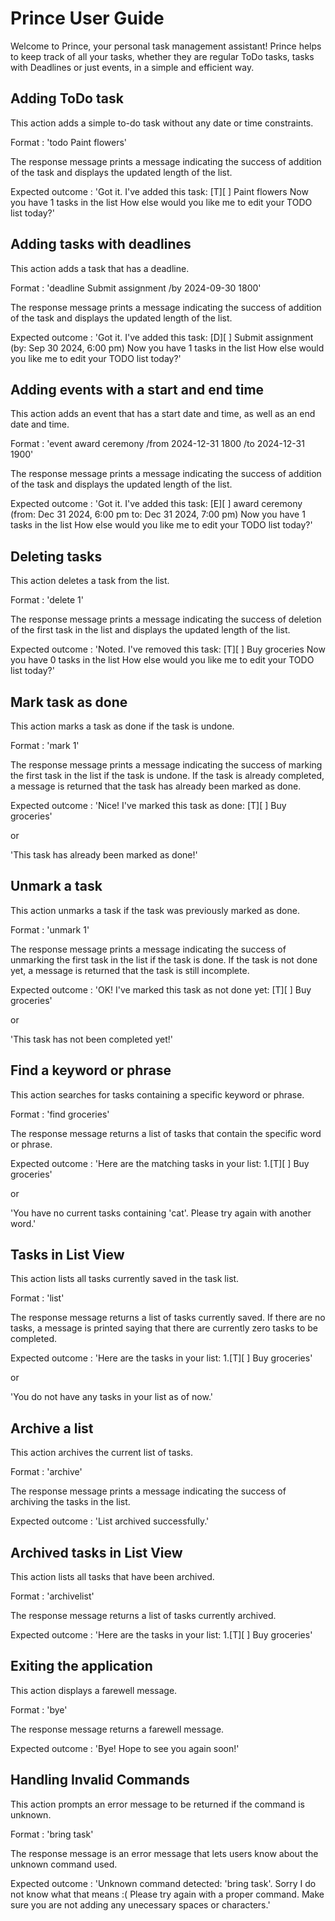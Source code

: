 # Prince User Guide

Welcome to Prince, your personal task management assistant! Prince helps to keep track of all your tasks, whether they 
are regular ToDo tasks, tasks with Deadlines or just events, in a simple and efficient way.

## Adding ToDo task

This action adds a simple to-do task without any date or time constraints.

Format : 'todo Paint flowers'

The response message prints a message indicating the success of addition of the task and displays the updated 
length of the list.

Expected outcome : 
'Got it. I've added this task:
    [T][ ] Paint flowers
 Now you have 1 tasks in the list
 How else would you like me to edit your TODO list today?'


## Adding tasks with deadlines

This action adds a task that has a deadline.

Format : 'deadline Submit assignment /by 2024-09-30 1800'

The response message prints a message indicating the success of addition of the task and displays the updated
length of the list.

Expected outcome :
'Got it. I've added this task:
    [D][ ] Submit assignment (by: Sep 30 2024, 6:00 pm)
 Now you have 1 tasks in the list
 How else would you like me to edit your TODO list today?'


## Adding events with a start and end time

This action adds an event that has a start date and time, as well as an end date and time.

Format : 'event award ceremony /from 2024-12-31 1800 /to 2024-12-31 1900'

The response message prints a message indicating the success of addition of the task and displays the updated
length of the list.

Expected outcome :
'Got it. I've added this task:
    [E][ ] award ceremony (from: Dec 31 2024, 6:00 pm to: Dec 31 2024, 7:00 pm)
 Now you have 1 tasks in the list
 How else would you like me to edit your TODO list today?'


## Deleting tasks

This action deletes a task from the list.

Format : 'delete 1'

The response message prints a message indicating the success of deletion of the first task in the list and displays the 
updated length of the list.

Expected outcome :
'Noted. I've removed this task:
    [T][ ] Buy groceries 
Now you have 0 tasks in the list
How else would you like me to edit your TODO list today?'


## Mark task as done

This action marks a task as done if the task is undone.

Format : 'mark 1'

The response message prints a message indicating the success of marking the first task in the list if the task is 
undone. If the task is already completed, a message is returned that the task has already been marked as done.

Expected outcome : 
'Nice! I've marked this task as done:
    [T][ ] Buy groceries'

or

'This task has already been marked as done!'

## Unmark a task 

This action unmarks a task if the task was previously marked as done.

Format : 'unmark 1'

The response message prints a message indicating the success of unmarking the first task in the list if the task is
done. If the task is not done yet, a message is returned that the task is still incomplete.

Expected outcome :
'OK! I've marked this task as not done yet:
    [T][ ] Buy groceries'

or

'This task has not been completed yet!'

## Find a keyword or phrase

This action searches for tasks containing a specific keyword or phrase. 

Format : 'find groceries'

The response message returns a list of tasks that contain the specific word or phrase.

Expected outcome :
'Here are the matching tasks in your list:
 1.[T][ ] Buy groceries'

or

'You have no current tasks containing 'cat'. 
 Please try again with another word.'

## Tasks in List View

This action lists all tasks currently saved in the task list.

Format : 'list'

The response message returns a list of tasks currently saved. If there are no tasks, a message 
is printed saying that there are currently zero tasks to be completed.

Expected outcome :
'Here are the tasks in your list:
 1.[T][ ] Buy groceries'

or

'You do not have any tasks in your list as of now.'

## Archive a list

This action archives the current list of tasks.

Format : 'archive'

The response message prints a message indicating the success of archiving the tasks in the list. 

Expected outcome :
'List archived successfully.'

## Archived tasks in List View

This action lists all tasks that have been archived.

Format : 'archivelist'

The response message returns a list of tasks currently archived. 

Expected outcome :
'Here are the tasks in your list:
 1.[T][ ] Buy groceries'

## Exiting the application

This action displays a farewell message.

Format : 'bye'

The response message returns a farewell message.

Expected outcome :
'Bye! Hope to see you again soon!'


## Handling Invalid Commands  

This action prompts an error message to be returned if the command is unknown.

Format : 'bring task'

The response message is an error message that lets users know about the unknown command used.

Expected outcome :
'Unknown command detected: 'bring task'. Sorry I do not know what that means :(
 Please try again with a proper command. Make sure you are not adding any unecessary spaces or characters.'
